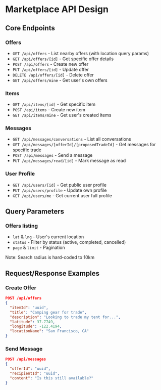 # Marketplace API Design

## Core Endpoints

### Offers
- `GET /api/offers` - List nearby offers (with location query params)
- `GET /api/offers/[id]` - Get specific offer details
- `POST /api/offers` - Create new offer
- `PUT /api/offers/[id]` - Update offer
- `DELETE /api/offers/[id]` - Delete offer
- `GET /api/offers/mine` - Get user's own offers

### Items
- `GET /api/items/[id]` - Get specific item
- `POST /api/items` - Create new item
- `GET /api/items/mine` - Get user's created items

### Messages
- `GET /api/messages/conversations` - List all conversations
- `GET /api/messages/[offerId]/[proposedTradeId]` - Get messages for specific trade
- `POST /api/messages` - Send a message
- `PUT /api/messages/read/[id]` - Mark message as read

### User Profile
- `GET /api/users/[id]` - Get public user profile
- `PUT /api/users/profile` - Update own profile
- `GET /api/users/me` - Get current user full profile

## Query Parameters

### Offers listing
- `lat` & `lng` - User's current location
- `status` - Filter by status (active, completed, cancelled)
- `page` & `limit` - Pagination

Note: Search radius is hard-coded to 10km

## Request/Response Examples

### Create Offer
```json
POST /api/offers
{
  "itemId": "uuid",
  "title": "Camping gear for trade",
  "description": "Looking to trade my tent for...",
  "latitude": 37.7749,
  "longitude": -122.4194,
  "locationName": "San Francisco, CA"
}
```

### Send Message
```json
POST /api/messages
{
  "offerId": "uuid",
  "recipientId": "uuid",
  "content": "Is this still available?"
}
```